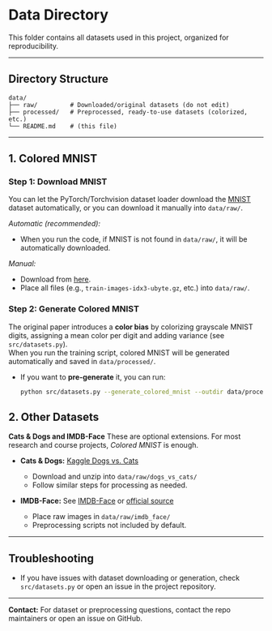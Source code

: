 # Data Directory

This folder contains all datasets used in this project, organized for reproducibility.

---

## Directory Structure

```
data/
├── raw/         # Downloaded/original datasets (do not edit)
├── processed/   # Preprocessed, ready-to-use datasets (colorized, etc.)
└── README.md    # (this file)
````

---

## 1. Colored MNIST

### **Step 1: Download MNIST**

You can let the PyTorch/Torchvision dataset loader download the [MNIST](http://yann.lecun.com/exdb/mnist/) dataset automatically, or you can download it manually into `data/raw/`.

*Automatic (recommended):*
- When you run the code, if MNIST is not found in `data/raw/`, it will be automatically downloaded.

*Manual:*
- Download from [here](http://yann.lecun.com/exdb/mnist/).
- Place all files (e.g., `train-images-idx3-ubyte.gz`, etc.) into `data/raw/`.

### **Step 2: Generate Colored MNIST**

The original paper introduces a **color bias** by colorizing grayscale MNIST digits, assigning a mean color per digit and adding variance (see `src/datasets.py`).  
When you run the training script, colored MNIST will be generated automatically and saved in `data/processed/`.

- If you want to **pre-generate** it, you can run:
  ```bash
  python src/datasets.py --generate_colored_mnist --outdir data/processed/
    ```

## 2. Other Datasets

**Cats & Dogs and IMDB-Face**
These are optional extensions. For most research and course projects, *Colored MNIST* is enough.

* **Cats & Dogs:** [Kaggle Dogs vs. Cats](https://www.kaggle.com/c/dogs-vs-cats/data)

  * Download and unzip into `data/raw/dogs_vs_cats/`
  * Follow similar steps for processing as needed.
* **IMDB-Face:** See [IMDB-Face](https://github.com/fwang91/IMDb-Face/) or [official source](https://data.vision.ee.ethz.ch/cvl/rrothe/imdb-wiki/)

  * Place raw images in `data/raw/imdb_face/`
  * Preprocessing scripts not included by default.

---

## Troubleshooting

* If you have issues with dataset downloading or generation, check `src/datasets.py` or open an issue in the project repository.

---

**Contact:**
For dataset or preprocessing questions, contact the repo maintainers or open an issue on GitHub.


